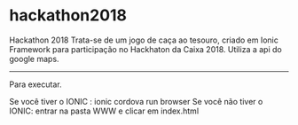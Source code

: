 # hackathon2018
Hackathon 2018
Trata-se de um jogo de caça ao tesouro, criado em Ionic Framework para participação no Hackhaton da Caixa 2018.
Utiliza a api do google maps.

-----------
Para executar.

Se você tiver o IONIC : ionic cordova run browser
Se você não tiver o IONIC: entrar na pasta WWW e clicar em index.html
